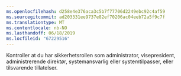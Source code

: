 ```yaml
---
ms.openlocfilehash: d258e4e376aca3c5b7f77706d2249ebc92c4af59
ms.sourcegitcommit: ad203331ee9737e82ef70206ac04eeb72a5f9c7f
ms.translationtype: MT
ms.contentlocale: nb-NO
ms.lasthandoff: 06/18/2019
ms.locfileid: "67229516"
---
```

Kontroller at du har sikkerhetsrollen som administrator, visepresident, administrerende direktør, systemansvarlig eller systemtilpasser, eller tilsvarende tillatelser.